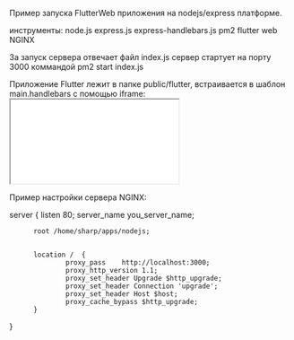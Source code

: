 

Пример запуска FlutterWeb приложения на nodejs/express платформе.

инструменты:
  node.js
  express.js
  express-handlebars.js 
  pm2
  flutter web
  NGINX

За запуск сервера отвечает файл index.js сервер стартует на порту 3000 коммандой pm2 start index.js

Приложение Flutter лежит в папке public/flutter, встраивается в шаблон main.handlebars с помощью iframe: <iframe src="/flutter/index.html"></iframe>

Пример настройки сервера NGINX:

  server {
          listen 80;
          server_name you_server_name;

          root /home/sharp/apps/nodejs;


          location /  {
                  proxy_pass    http://localhost:3000;
                  proxy_http_version 1.1;
                  proxy_set_header Upgrade $http_upgrade;
                  proxy_set_header Connection 'upgrade';
                  proxy_set_header Host $host;
                  proxy_cache_bypass $http_upgrade;
          }

  }
